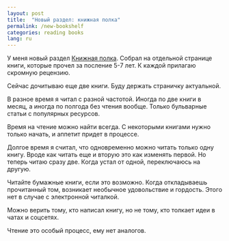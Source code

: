 ```yaml
---
layout: post
title:  "Новый раздел: книжная полка"
permalink: /new-bookshelf
categories: reading books
lang: ru
---
```


У меня новый раздел [Книжная полка](/bookshelf). Собрал на отдельной странице
книги, которые прочел за посление 5-7 лет. К каждой прилагаю скромную рецензию.

Сейчас дочитываю еще две книги. Буду держать страничку актуальной.

В разное время я читал с разной частотой. Иногда по две книги в месяц, а иногда по
полгода без чтения вообще. Только бульварные статьи с популярных ресурсов.

Время на чтение можно найти всегда. С некоторыми книгами нужно только начать, и
аппетит придет в процессе.

Долгое время я считал, что одновременно можно читать только одну книгу. Вроде
как читать еще и вторую это как изменять первой. Но теперь читаю сразу
две. Когда устал от одной, переключаюсь на другую.

Читайте бумажные книги, если это возможно. Когда откладываешь прочитанный том,
возникает необычное удовольствие и гордость. Этого нет в случае с электронной
читалкой.

Можно верить тому, кто написал книгу, но не тому, кто толкает идеи в чатах и
соцсетях.

Чтение это особый процесс, ему нет аналогов.

